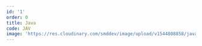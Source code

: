 ```yaml
---
id: '1'
order: 0
title: Java
code: JAV
image: 'https://res.cloudinary.com/smddev/image/upload/v1544808858/java.png'
---
```


